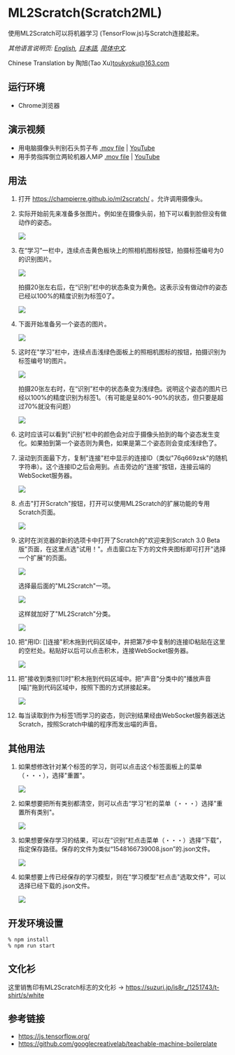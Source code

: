 # ML2Scratch(Scratch2ML)

使用ML2Scratch可以将机器学习 (TensorFlow.js)与Scratch连接起来。

*其他语言说明页: [English](README.md), [日本語](README.ja.md), [简体中文](README.zh-cn.md).*

Chinese Translation by 陶旭(Tao Xu)<toukyoku@163.com>

## 运行环境

- Chrome浏览器

## 演示视频

- 用电脑摄像头判别石头剪子布 [.mov file](https://s3.amazonaws.com/champierre/movies/rsp_demo.mov) | [YouTube](https://www.youtube.com/watch?v=DkH1hwc-Gb4)
- 用手势指挥倒立两轮机器人MiP [.mov file](https://s3.amazonaws.com/champierre/movies/mip_demo.mov) | [YouTube](https://www.youtube.com/watch?v=GKXimEB5WQg)

## 用法

1. 打开 https://champierre.github.io/ml2scratch/ 。允许调用摄像头。

2. 实际开始前先来准备多张图片。例如坐在摄像头前，拍下可以看到脸但没有做动作的姿态。

    <img src="images/en/neutral.png" />

3. 在“学习”一栏中，连续点击黄色板块上的照相机图标按钮，拍摄标签编号为0的识别图片。

    <img src="images/zh-cn/before_training_0.png" />

    拍摄20张左右后，在“识别”栏中的状态条变为黄色。这表示没有做动作的姿态已经以100%的精度识别为标签0了。

    <img src="images/zh-cn/after_training_0.png" />

4. 下面开始准备另一个姿态的图片。

    <img src="images/en/gesture.png" />

5. 这时在"学习"栏中，连续点击浅绿色面板上的照相机图标的按钮，拍摄识别为标签编号1的图片。

    <img src="images/zh-cn/before_training_1.png" />

    拍摄20张左右时，在“识别”栏中的状态条变为浅绿色。说明这个姿态的图片已经以100%的精度识别为标签1。（有可能是呈80%-90%的状态，但只要是超过70%就没有问题）

    <img src="images/zh-cn/after_training_1.png" />

6. 这时应该可以看到"识别"栏中的颜色会对应于摄像头拍到的每个姿态发生变化。如果拍到第一个姿态则为黄色，如果是第二个姿态则会变成浅绿色了。

7. 滚动到页面最下方，复制"连接"栏中显示的连接ID（类似"76q669zsk"的随机字符串）。这个连接ID之后会用到。点击旁边的"连接"按钮，连接云端的WebSocket服务器。

    <img src="images/zh-cn/connect.png" />

8. 点击"打开Scratch"按钮，打开可以使用ML2Scratch的扩展功能的专用Scratch页面。

    <img src="images/zh-cn/scratch.png" />

9. 这时在浏览器的新的选项卡中打开了Scratch的"欢迎来到Scratch 3.0 Beta版"页面，在这里点选"试用！"。点击窗口左下方的文件夹图标即可打开"选择一个扩展"的页面。

    <img src="images/zh-cn/add_extension.png" />

    选择最后面的"ML2Scratch"一项。

    <img src="images/en/ml2scratch_extension.png" />

    这样就加好了"ML2Scratch"分类。

    <img src="images/zh-cn/ml2scratch_extension_added.png" />

10. 把"用ID: []连接"积木拖到代码区域中，并把第7步中复制的连接ID粘贴在这里的空栏处。粘贴好以后可以点击积木，连接WebSocket服务器。

    <img src="images/zh-cn/scratch3_connect_block.png" />

11. 把"接收到类别[1]时"积木拖到代码区域中。把"声音"分类中的"播放声音[喵]"拖到代码区域中，按照下图的方式拼接起来。

    <img src="images/zh-cn/scratch3_play_sound.png" />

12. 每当读取到作为标签1而学习的姿态，则识别结果经由WebSocket服务器送达Scratch，按照Scratch中编的程序而发出喵的声音。

## 其他用法

1. 如果想修改针对某个标签的学习，则可以点击这个标签面板上的菜单（・・・），选择"重置"。

    <img src="images/zh-cn/reset.png" />

2. 如果想要把所有类别都清空，则可以点击“学习”栏的菜单（・・・）选择"重置所有类别"。

    <img src="images/zh-cn/reset_all.png" />

3. 如果想要保存学习的结果，可以在“识别”栏点击菜单（・・・）选择“下载”，指定保存路径。保存的文件为类似“1548166739008.json”的.json文件。

    <img src="images/zh-cn/download.png" />

4. 如果想要上传已经保存的学习模型，则在"学习模型"栏点击"选取文件"，可以选择已经下载的.json文件。

    <img src="images/zh-cn/upload.png" />

## 开发环境设置

```
% npm install
% npm run start
```

## 文化衫

这里销售印有ML2Scratch标志的文化衫 -> https://suzuri.jp/is8r_/1251743/t-shirt/s/white

## 参考链接

- https://js.tensorflow.org/
- https://github.com/googlecreativelab/teachable-machine-boilerplate
